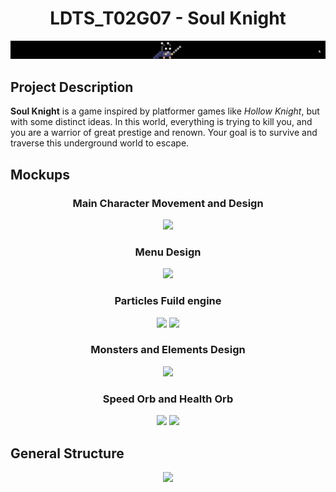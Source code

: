 <h1 align="center">
  LDTS_T02G07 - Soul Knight
</h1>

<p align="center">
  <img src="docs/mockups/SoulKnight.gif"/>
</p>

## Project Description
**Soul Knight** is a game inspired by platformer games like *Hollow Knight*, but with some distinct ideas. In this world, everything is trying to kill you, and you are a warrior of great prestige and renown. Your goal is to survive and traverse this underground world to escape.

## Mockups

[comment]: <> (Character movement and Design)
<h3 align="center">
  Main Character Movement and Design
</h3>

<p align="center">
<img src="docs/mockups/PlayerMovement.gif">
</p>

[comment]: <> (Menu Design)

<h3 align="center">
  Menu Design
</h3>

<p align="center">
  <img src="docs/mockups/MainMenu.gif"/>
</p>

[comment]: <> (Particles Fuild engine)
<h3 align="center">
  Particles Fuild engine
</h3>

<p align="center">
  <img src="docs/mockups/ParticlesFuild.gif"/>
  <img src="docs/mockups/FluidParticles.gif"/>

</p>

[comment]: <> (Monsters and Elements Design)
<h3 align="center">
  Monsters and Elements Design
</h3>

<p align="center">
  <img src="docs/mockups/ElementsAndMonsters.gif"/>
</p>

[comment]: <> (Collectables)

<h3 align="center">
  Speed Orb and Health Orb
</h3>

<p align="center">
  <img src="docs/mockups/HealthOrb.gif">
  <img src="docs/mockups/SpeedOrb.gif">
</p>

## General Structure
<p align="center">
  <img src="resources/uml/class/structure.png"/>
</p>


